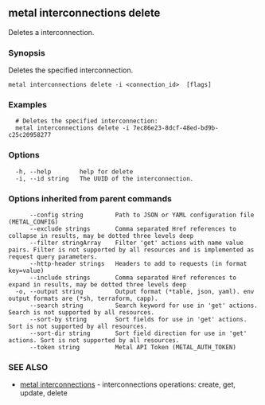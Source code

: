 ## metal interconnections delete

Deletes a interconnection.

### Synopsis

Deletes the specified interconnection.

```
metal interconnections delete -i <connection_id>  [flags]
```

### Examples

```
  # Deletes the specified interconnection:
  metal interconnections delete -i 7ec86e23-8dcf-48ed-bd9b-c25c20958277
```

### Options

```
  -h, --help        help for delete
  -i, --id string   The UUID of the interconnection.
```

### Options inherited from parent commands

```
      --config string         Path to JSON or YAML configuration file (METAL_CONFIG)
      --exclude strings       Comma separated Href references to collapse in results, may be dotted three levels deep
      --filter stringArray    Filter 'get' actions with name value pairs. Filter is not supported by all resources and is implemented as request query parameters.
      --http-header strings   Headers to add to requests (in format key=value)
      --include strings       Comma separated Href references to expand in results, may be dotted three levels deep
  -o, --output string         Output format (*table, json, yaml). env output formats are (*sh, terraform, capp).
      --search string         Search keyword for use in 'get' actions. Search is not supported by all resources.
      --sort-by string        Sort fields for use in 'get' actions. Sort is not supported by all resources.
      --sort-dir string       Sort field direction for use in 'get' actions. Sort is not supported by all resources.
      --token string          Metal API Token (METAL_AUTH_TOKEN)
```

### SEE ALSO

* [metal interconnections](metal_interconnections.md)	 - interconnections operations: create, get, update, delete

